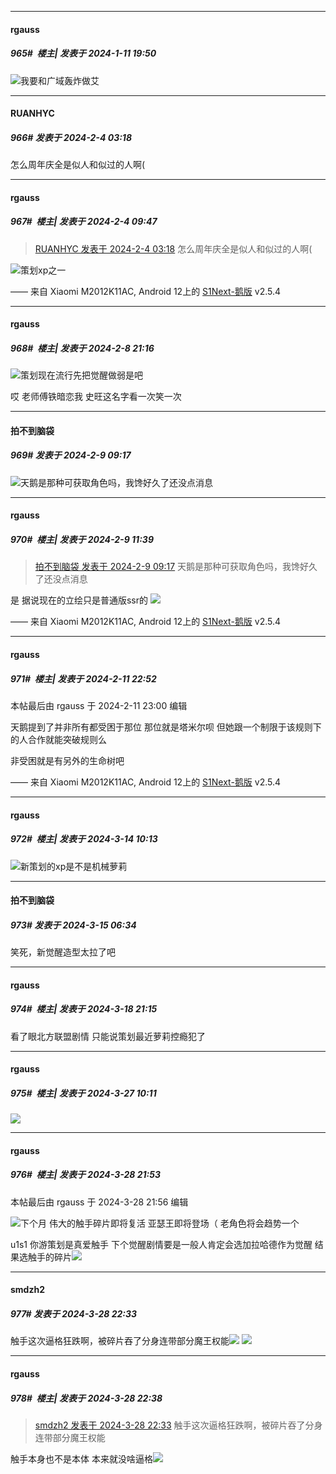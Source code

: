 
*****

####  rgauss  
##### 965#         楼主| 发表于 2024-1-11 19:50

<img src="https://static.saraba1st.com/image/smiley/face2017/066.png" referrerpolicy="no-referrer">我要和广域轰炸做艾

*****

####  RUANHYC  
##### 966#       发表于 2024-2-4 03:18

怎么周年庆全是似人和似过的人啊(


*****

####  rgauss  
##### 967#         楼主| 发表于 2024-2-4 09:47

<blockquote><a href="httphttps://bbs.saraba1st.com/2b/forum.php?mod=redirect&amp;goto=findpost&amp;pid=63875148&amp;ptid=2028054" target="_blank">RUANHYC 发表于 2024-2-4 03:18</a>
怎么周年庆全是似人和似过的人啊(</blockquote>
<img src="https://static.saraba1st.com/image/smiley/face2017/067.png" referrerpolicy="no-referrer">策划xp之一

—— 来自 Xiaomi M2012K11AC, Android 12上的 [S1Next-鹅版](https://github.com/ykrank/S1-Next/releases) v2.5.4

*****

####  rgauss  
##### 968#         楼主| 发表于 2024-2-8 21:16

<img src="https://static.saraba1st.com/image/smiley/face2017/213.gif" referrerpolicy="no-referrer">策划现在流行先把觉醒做弱是吧

哎 老师傅铁暗恋我 史旺这名字看一次笑一次


*****

####  拍不到脑袋  
##### 969#       发表于 2024-2-9 09:17

<img src="https://static.saraba1st.com/image/smiley/face2017/004.gif" referrerpolicy="no-referrer">天鹅是那种可获取角色吗，我馋好久了还没点消息


*****

####  rgauss  
##### 970#         楼主| 发表于 2024-2-9 11:39

<blockquote><a href="httphttps://bbs.saraba1st.com/2b/forum.php?mod=redirect&amp;goto=findpost&amp;pid=63920550&amp;ptid=2028054" target="_blank">拍不到脑袋 发表于 2024-2-9 09:17</a>
天鹅是那种可获取角色吗，我馋好久了还没点消息</blockquote>
是 据说现在的立绘只是普通版ssr的 <img src="https://static.saraba1st.com/image/smiley/face2017/067.png" referrerpolicy="no-referrer">

—— 来自 Xiaomi M2012K11AC, Android 12上的 [S1Next-鹅版](https://github.com/ykrank/S1-Next/releases) v2.5.4


*****

####  rgauss  
##### 971#         楼主| 发表于 2024-2-11 22:52

 本帖最后由 rgauss 于 2024-2-11 23:00 编辑 

天鹅提到了并非所有都受困于那位 
那位就是塔米尔呗 但她跟一个制限于该规则下的人合作就能突破规则么

非受困就是有另外的生命树吧

—— 来自 Xiaomi M2012K11AC, Android 12上的 [S1Next-鹅版](https://github.com/ykrank/S1-Next/releases) v2.5.4

*****

####  rgauss  
##### 972#         楼主| 发表于 2024-3-14 10:13

<img src="https://static.saraba1st.com/image/smiley/face2017/261.png" referrerpolicy="no-referrer">新策划的xp是不是机械萝莉


*****

####  拍不到脑袋  
##### 973#       发表于 2024-3-15 06:34

笑死，新觉醒造型太拉了吧

*****

####  rgauss  
##### 974#         楼主| 发表于 2024-3-18 21:15

看了眼北方联盟剧情 只能说策划最近萝莉控瘾犯了

*****

####  rgauss  
##### 975#         楼主| 发表于 2024-3-27 10:11

<img src="https://p.sda1.dev/16/b397cbcc478a006bb6cb948e1dfdcb42/1000002604.jpg" referrerpolicy="no-referrer">


*****

####  rgauss  
##### 976#         楼主| 发表于 2024-3-28 21:53

 本帖最后由 rgauss 于 2024-3-28 21:56 编辑 

<img src="https://static.saraba1st.com/image/smiley/face2017/072.png" referrerpolicy="no-referrer">下个月 伟大的触手碎片即将复活 亚瑟王即将登场（ 老角色将会趋势一个

u1s1 你游策划是真爱触手 下个觉醒剧情要是一般人肯定会选加拉哈德作为觉醒 结果选触手的碎片<img src="https://static.saraba1st.com/image/smiley/face2017/067.png" referrerpolicy="no-referrer"> 


*****

####  smdzh2  
##### 977#       发表于 2024-3-28 22:33

触手这次逼格狂跌啊，被碎片吞了分身连带部分魔王权能<img src="https://static.saraba1st.com/image/smiley/face2017/067.png" referrerpolicy="no-referrer">
<img src="https://p.sda1.dev/16/dc2426344c4e6347b8a8f31e45d39a8e/54CDFEA072E63E80AADA3A11AADCD452_edit_77673981202209.jpg" referrerpolicy="no-referrer">


*****

####  rgauss  
##### 978#         楼主| 发表于 2024-3-28 22:38

<blockquote><a href="httphttps://bbs.saraba1st.com/2b/forum.php?mod=redirect&amp;goto=findpost&amp;pid=64411215&amp;ptid=2028054" target="_blank">smdzh2 发表于 2024-3-28 22:33</a>
触手这次逼格狂跌啊，被碎片吞了分身连带部分魔王权能</blockquote>
触手本身也不是本体 本来就没啥逼格<img src="https://static.saraba1st.com/image/smiley/face2017/037.png" referrerpolicy="no-referrer">

